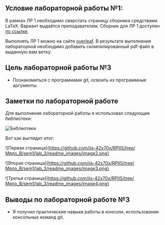 ## Условие лабораторной работы №1:
В рамках ЛР 1 необходимо сверстать страницу сборника средствами LaTeX. Вариант выдаётся преподавателем. Сборник для ЛР 1 доступен [по ссылке](https://proc.ostis.net/proc/Proceedings%20OSTIS-2024.pdf).

Выполнять ЛР 1 можно на сайте [overleaf](https://www.overleaf.com/learn). В результате выполнения лабораторной необходимо добавить скомпилированный pdf-файл в выданную вам ветку.

## Цель лабораторной работы №3
- Познакомиться с программами git, освоить их программные аргументы.

## Заметки по лабораторной работе

Для выполнения лабораторной работы я использовал следующие библиотеки:

![Библиотеки](https://github.com/iis-42x70x/RPIIS/tree/Мяло_В/sem1/lab_3/readme_images/image1.png)

Вот как выглядит итог:

![Первая страница]{https://github.com/iis-42x70x/RPIIS/tree/Мяло_В/sem1/lab_3/readme_images/image2.png}

![Вторая страница]{https://github.com/iis-42x70x/RPIIS/tree/Мяло_В/sem1/lab_3/readme_images/image3.png}

![Третья страница]{https://github.com/iis-42x70x/RPIIS/tree/Мяло_В/sem1/lab_3/readme_images/image4.png}

## Выводы по лабораторной работе №3
- Я получил практические навыки работы в консоли, использования консольных команд git.